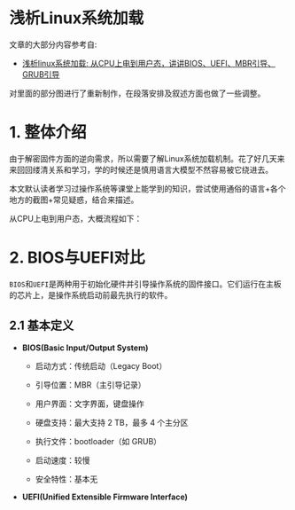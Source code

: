 # 浅析Linux系统加载

文章的大部分内容参考自:

- [浅析linux系统加载: 从CPU上电到用户态，讲讲BIOS、UEFI、MBR引导、GRUB引导](https://zhuanlan.zhihu.com/p/10518502692)

对里面的部分图进行了重新制作，在段落安排及叙述方面也做了一些调整。

# 1. 整体介绍

由于解密固件方面的逆向需求，所以需要了解Linux系统加载机制。花了好几天来来回回缕清关系和学习，学的时候还是慎用语言大模型不然容易被它绕进去。

本文默认读者学习过操作系统等课堂上能学到的知识，尝试使用通俗的语言+各个地方的截图+常见疑惑，结合来描述。

从CPU上电到用户态，大概流程如下：


# 2. BIOS与UEFI对比

`BIOS`和`UEFI`是两种用于初始化硬件并引导操作系统的固件接口。它们运行在主板的芯片上，是操作系统启动前最先执行的软件。

## 2.1 基本定义

- **BIOS(Basic Input/Output System)**

    - 启动方式：传统启动（Legacy Boot）
  
    - 引导位置：MBR（主引导记录）
  
    - 用户界面：文字界面，键盘操作
  
    - 硬盘支持：最大支持 2 TB，最多 4 个主分区
  
    - 执行文件：bootloader（如 GRUB）
  
    - 启动速度：较慢
  
    - 安全特性：基本无

- **UEFI(Unified Extensible Firmware Interface)**

